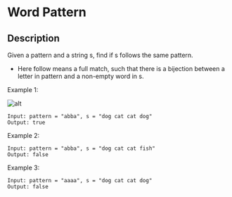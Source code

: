 # Word Pattern
## Description

Given a pattern and a string s, find if s follows the same pattern.

- Here follow means a full match, such that there is a bijection between a letter in pattern and a non-empty word in s.

 

Example 1:

![alt](https://assets.leetcode.com/uploads/2020/10/02/addtwonumber1.jpg)
```
Input: pattern = "abba", s = "dog cat cat dog"
Output: true
```

Example 2:

```
Input: pattern = "abba", s = "dog cat cat fish"
Output: false
```

Example 3:
```
Input: pattern = "aaaa", s = "dog cat cat dog"
Output: false
```
